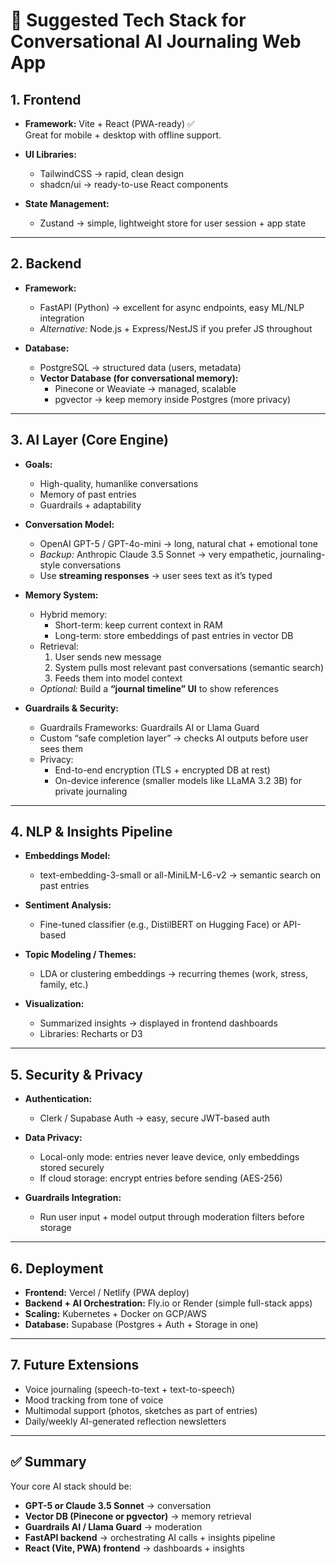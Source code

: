 # 🔧 Suggested Tech Stack for Conversational AI Journaling Web App

## 1. Frontend

- **Framework:** Vite + React (PWA-ready) ✅  
  Great for mobile + desktop with offline support.

- **UI Libraries:**
  - TailwindCSS → rapid, clean design  
  - shadcn/ui → ready-to-use React components

- **State Management:**  
  - Zustand → simple, lightweight store for user session + app state

---

## 2. Backend

- **Framework:**  
  - FastAPI (Python) → excellent for async endpoints, easy ML/NLP integration  
  - *Alternative:* Node.js + Express/NestJS if you prefer JS throughout

- **Database:**  
  - PostgreSQL → structured data (users, metadata)  
  - **Vector Database (for conversational memory):**
    - Pinecone or Weaviate → managed, scalable  
    - pgvector → keep memory inside Postgres (more privacy)

---

## 3. AI Layer (Core Engine)

- **Goals:**
  - High-quality, humanlike conversations  
  - Memory of past entries  
  - Guardrails + adaptability  

- **Conversation Model:**  
  - OpenAI GPT-5 / GPT-4o-mini → long, natural chat + emotional tone  
  - *Backup:* Anthropic Claude 3.5 Sonnet → very empathetic, journaling-style conversations  
  - Use **streaming responses** → user sees text as it’s typed

- **Memory System:**  
  - Hybrid memory:  
    - Short-term: keep current context in RAM  
    - Long-term: store embeddings of past entries in vector DB  
  - Retrieval:  
    1. User sends new message  
    2. System pulls most relevant past conversations (semantic search)  
    3. Feeds them into model context  
  - *Optional:* Build a **“journal timeline” UI** to show references

- **Guardrails & Security:**  
  - Guardrails Frameworks: Guardrails AI or Llama Guard  
  - Custom “safe completion layer” → checks AI outputs before user sees them  
  - Privacy:
    - End-to-end encryption (TLS + encrypted DB at rest)  
    - On-device inference (smaller models like LLaMA 3.2 3B) for private journaling

---

## 4. NLP & Insights Pipeline

- **Embeddings Model:**  
  - text-embedding-3-small or all-MiniLM-L6-v2 → semantic search on past entries

- **Sentiment Analysis:**  
  - Fine-tuned classifier (e.g., DistilBERT on Hugging Face) or API-based

- **Topic Modeling / Themes:**  
  - LDA or clustering embeddings → recurring themes (work, stress, family, etc.)

- **Visualization:**  
  - Summarized insights → displayed in frontend dashboards  
  - Libraries: Recharts or D3

---

## 5. Security & Privacy

- **Authentication:**  
  - Clerk / Supabase Auth → easy, secure JWT-based auth

- **Data Privacy:**  
  - Local-only mode: entries never leave device, only embeddings stored securely  
  - If cloud storage: encrypt entries before sending (AES-256)

- **Guardrails Integration:**  
  - Run user input + model output through moderation filters before storage

---

## 6. Deployment

- **Frontend:** Vercel / Netlify (PWA deploy)  
- **Backend + AI Orchestration:** Fly.io or Render (simple full-stack apps)  
- **Scaling:** Kubernetes + Docker on GCP/AWS  
- **Database:** Supabase (Postgres + Auth + Storage in one)

---

## 7. Future Extensions

- Voice journaling (speech-to-text + text-to-speech)  
- Mood tracking from tone of voice  
- Multimodal support (photos, sketches as part of entries)  
- Daily/weekly AI-generated reflection newsletters  

---

## ✅ Summary

Your core AI stack should be:

- **GPT-5 or Claude 3.5 Sonnet** → conversation  
- **Vector DB (Pinecone or pgvector)** → memory retrieval  
- **Guardrails AI / Llama Guard** → moderation  
- **FastAPI backend** → orchestrating AI calls + insights pipeline  
- **React (Vite, PWA) frontend** → dashboards + insights
